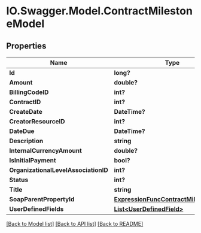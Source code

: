 # IO.Swagger.Model.ContractMilestoneModel
## Properties

Name | Type | Description | Notes
------------ | ------------- | ------------- | -------------
**Id** | **long?** |  | [optional] 
**Amount** | **double?** |  | [optional] 
**BillingCodeID** | **int?** |  | [optional] 
**ContractID** | **int?** |  | [optional] 
**CreateDate** | **DateTime?** |  | [optional] 
**CreatorResourceID** | **int?** |  | [optional] 
**DateDue** | **DateTime?** |  | [optional] 
**Description** | **string** |  | [optional] 
**InternalCurrencyAmount** | **double?** |  | [optional] 
**IsInitialPayment** | **bool?** |  | [optional] 
**OrganizationalLevelAssociationID** | **int?** |  | [optional] 
**Status** | **int?** |  | [optional] 
**Title** | **string** |  | [optional] 
**SoapParentPropertyId** | [**ExpressionFuncContractMilestoneInt64**](ExpressionFuncContractMilestoneInt64.md) |  | [optional] 
**UserDefinedFields** | [**List&lt;UserDefinedField&gt;**](UserDefinedField.md) |  | [optional] 

[[Back to Model list]](../README.md#documentation-for-models) [[Back to API list]](../README.md#documentation-for-api-endpoints) [[Back to README]](../README.md)

